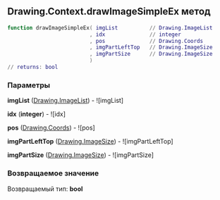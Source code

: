 ## Drawing.Context.drawImageSimpleEx метод


```lua
function drawImageSimpleEx( imgList          // Drawing.ImageList
                          , idx              // integer
                          , pos              // Drawing.Coords
                          , imgPartLeftTop   // Drawing.ImageSize
                          , imgPartSize      // Drawing.ImageSize
                          )
// returns: bool
```


### Параметры

**imgList** ([Drawing.ImageList](../../Drawing/ImageList.md)) - ![imgList]

**idx** (**integer**) - ![idx]

**pos** ([Drawing.Coords](../../Drawing/Coords.md)) - ![pos]

**imgPartLeftTop** ([Drawing.ImageSize](../../Drawing/ImageSize.md)) - ![imgPartLeftTop]

**imgPartSize** ([Drawing.ImageSize](../../Drawing/ImageSize.md)) - ![imgPartSize]

### Возвращаемое значение

Возвращаемый тип: **bool**

